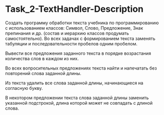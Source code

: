 # Task_2-TextHandler-Description
Создать программу обработки текста учебника по программированию с использованием классов: 
Символ, Слово, Предложение, Знак препинания и др. (состав и иерархию классов продумать самостоятельно). 
Во всех задачах с формированием текста заменять табуляции и последовательности пробелов одним пробелом. 

Вывести все предложения заданного текста в порядке возрастания количества слов в каждом из них. 

Во всех вопросительных предложениях текста найти и напечатать без повторений слова заданной длины. 

Из текста удалить все слова заданной длины, начинающиеся на согласную букву. 

В некотором предложении текста слова заданной длины заменить указанной подстрокой, длина которой может не совпадать с длиной слова. 
